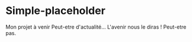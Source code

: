 # Simple-placeholder
Mon projet à venir
Peut-etre d'actualité...
L'avenir nous le diras ! Peut-etre pas.